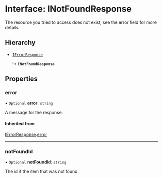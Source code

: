 # Interface: INotFoundResponse

The resource you tried to access does not exist, see the error field for more details.

## Hierarchy

- [`IErrorResponse`](IErrorResponse.md)

  ↳ **`INotFoundResponse`**

## Properties

### error

• `Optional` **error**: `string`

A message for the response.

#### Inherited from

[IErrorResponse](IErrorResponse.md).[error](IErrorResponse.md#error)

___

### notFoundId

• `Optional` **notFoundId**: `string`

The id if the item that was not found.
